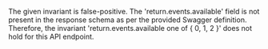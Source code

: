 The given invariant is false-positive. The 'return.events.available' field is not present in the response schema as per the provided Swagger definition. Therefore, the invariant 'return.events.available one of { 0, 1, 2 }' does not hold for this API endpoint.
